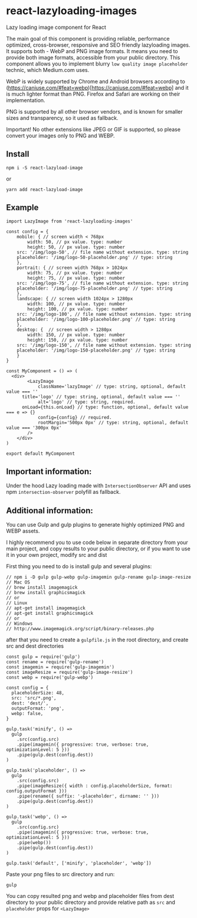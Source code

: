 # react-lazyloading-images
Lazy loading image component for React

The main goal of this component is providing reliable, performance optimized, cross-browser, responsive and SEO friendly lazyloading images. It supports both - WebP and PNG image formats. It means you need to provide both image formats, accessible from your public directory. This component allows you to implement blurry `low quality image placeholder` technic, which Medium.com uses.

WebP is widely supported by Chrome and Android browsers according to (https://caniuse.com/#feat=webp)[https://caniuse.com/#feat=webp] and it is much lighter format than PNG. Firefox and Safari are working on their implementation.

PNG is supported by all other browser vendors, and is known for smaller sizes and transparency, so it used as fallback.

Important! No other extensions like JPEG or GIF is supported, so please convert your images only to PNG and WEBP.

## Install

```
npm i -S react-lazyload-image
```
or
```
yarn add react-lazyload-image
```

## Example

```
import LazyImage from 'react-lazyloading-images'

const config = {
	mobile: { // screen width < 768px
		width: 50, // px value. type: number
		height: 50, // px value. type: number
    src: '/img/logo-50', // file name without extension. type: string
    placeholder: '/img/logo-50-placeholder.png' // type: string
	},
	portrait: { // screen width 768px > 1024px
		width: 75, // px value. type: number
		height: 75, // px value. type: number
    src: '/img/logo-75', // file name without extension. type: string
    placeholder: '/img/logo-75-placeholder.png' // type: string
	},
	landscape: { // screen width 1024px > 1280px
		width: 100, // px value. type: number
		height: 100, // px value. type: number
    src: '/img/logo-100', // file name without extension. type: string
    placeholder: '/img/logo-100-placeholder.png' // type: string
	},
	desktop: {  // screen width > 1280px
		width: 150, // px value. type: number
		height: 150, // px value. type: number
    src: '/img/logo-150', // file name without extension. type: string
    placeholder: '/img/logo-150-placeholder.png' // type: string
	}
}

const MyComponent = () => (
  <div>
		<LazyImage
			className='lazyImage' // type: string, optional, default value === ''
      title='logo' // type: string, optional, default value === ''
			alt='logo' // type: string, required.
      onLoad={this.onLoad} // type: function, optional, default value === e => {}
			config={config} // required.
			rootMargin='500px 0px' // type: string, optional, default value === '300px 0px'
		/>
	</div>
)

export default MyComponent
```

## Important information:

Under the hood Lazy loading made with `IntersectionObserver` API and uses npm `intersection-observer` polyfill as fallback.


## Additional information:

You can use Gulp and gulp plugins to generate highly optimized PNG and WEBP assets.

I highly recommend you to use code below in separate directory from your main project, and copy results to your public directory, or if you want to use it in your own project, modify src and dist

First thing you need to do is install gulp and several plugins:

```
// npm i -D gulp gulp-webp gulp-imagemin gulp-rename gulp-image-resize
// Mac OS
// brew install imagemagick
// brew install graphicsmagick
// or
// Linux
// apt-get install imagemagick
// apt-get install graphicsmagick
// or
// Windows
// http://www.imagemagick.org/script/binary-releases.php
```
after that you need to create a `gulpfile.js` in the root directory, and create src and dest directories

```
const gulp = require('gulp')
const rename = require('gulp-rename')
const imagemin = require('gulp-imagemin')
const imageResize = require('gulp-image-resize')
const webp = require('gulp-webp')

const config = {
  placeholderSize: 48,
  src: 'src/*.png',
  dest: 'dest/',
  outputFormat: 'png',
  webp: false,
}

gulp.task('minify', () =>
  gulp
    .src(config.src)
    .pipe(imagemin({ progressive: true, verbose: true, optimizationLevel: 5 }))
    .pipe(gulp.dest(config.dest))
)

gulp.task('placeholder', () =>
  gulp
    .src(config.src)
    .pipe(imageResize({ width : config.placeholderSize, format: config.outputFormat }))
    .pipe(rename({ suffix: '-placeholder', dirname: '' }))
    .pipe(gulp.dest(config.dest))
)

gulp.task('webp', () =>
  gulp
    .src(config.src)
    .pipe(imagemin({ progressive: true, verbose: true, optimizationLevel: 5 }))
    .pipe(webp())
    .pipe(gulp.dest(config.dest))
)

gulp.task('default', ['minify', 'placeholder', 'webp'])
```

Paste your png files to src directory and run:

```
gulp
```

You can copy resulted png and webp and placeholder files from dest directory to your public directory and provide relative path as `src` and `placeholder` props for `<LazyImage>`
